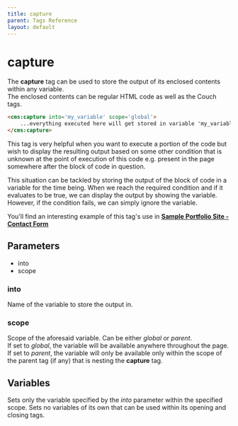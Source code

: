 ```yaml
---
title: capture
parent: Tags Reference
layout: default
---
```


# capture

The **capture** tag can be used to store the output of its enclosed contents within any variable.<br/>
The enclosed contents can be regular HTML code as well as the Couch tags.

```html
<cms:capture into='my_variable' scope='global'>
    ...everything executed here will get stored in variable 'my_variable' at the requested scope...
</cms:capture>
```

This tag is very helpful when you want to execute a portion of the code but wish to display the resulting output based on some other condition that is unknown at the point of execution of this code e.g. present in the page somewhere after the block of code in question.

This situation can be tackled by storing the output of the block of code in a variable for the time being. When we reach the required condition and if it evaluates to be true, we can display the output by showing the variable. However, if the condition fails, we can simply ignore the variable.

You'll find an interesting example of this tag's use in [**Sample Portfolio Site - Contact Form**](../tutorials/portfolio-site/contact-form.html)

## Parameters

* into
* scope

### into

Name of the variable to store the output in.

### scope

Scope of the aforesaid variable. Can be either _global_ or _parent_.<br/>
If set to _global_, the variable will be available anywhere throughout the page. If set to _parent_, the variable will only be available only within the  scope of the parent tag (if any) that is nesting the **capture** tag.

## Variables

Sets only the variable specified by the _into_ parameter within the specified scope. Sets no variables of its own that can be used within its opening and closing tags.
